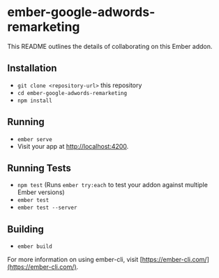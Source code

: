 # ember-google-adwords-remarketing

This README outlines the details of collaborating on this Ember addon.

## Installation

* `git clone <repository-url>` this repository
* `cd ember-google-adwords-remarketing`
* `npm install`

## Running

* `ember serve`
* Visit your app at [http://localhost:4200](http://localhost:4200).

## Running Tests

* `npm test` (Runs `ember try:each` to test your addon against multiple Ember versions)
* `ember test`
* `ember test --server`

## Building

* `ember build`

For more information on using ember-cli, visit [https://ember-cli.com/](https://ember-cli.com/).
